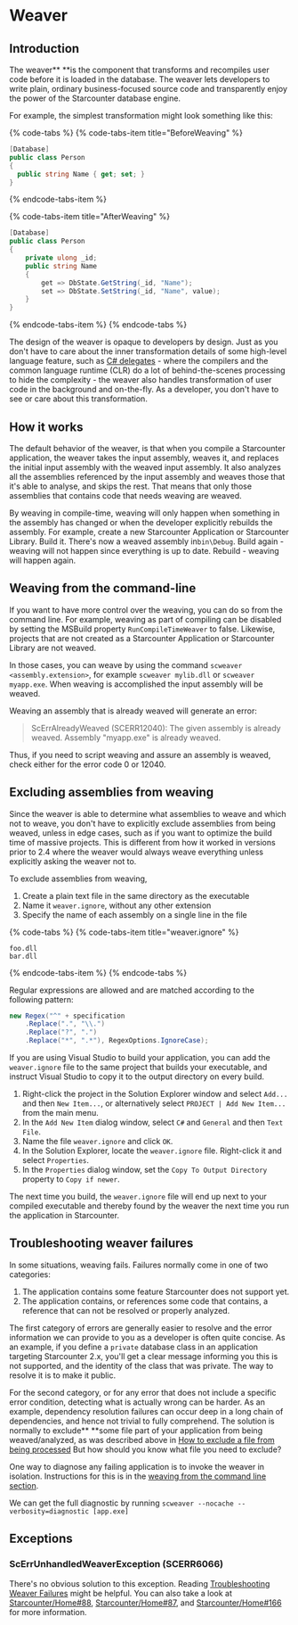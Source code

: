 # Weaver

## Introduction

The weaver** **is the component that transforms and recompiles user code before it is loaded in the database. The weaver lets developers to write plain, ordinary business-focused source code and transparently enjoy the power of the Starcounter database engine.

For example, the simplest transformation might look something like this:

{% code-tabs %}
{% code-tabs-item title="BeforeWeaving" %}
```csharp
[Database]
public class Person
{
  public string Name { get; set; }
}
```
{% endcode-tabs-item %}

{% code-tabs-item title="AfterWeaving" %}
```csharp
[Database]
public class Person
{
    private ulong _id;
    public string Name
    {
        get => DbState.GetString(_id, "Name");
        set => DbState.SetString(_id, "Name", value);
    }
}
```
{% endcode-tabs-item %}
{% endcode-tabs %}

The design of the weaver is opaque to developers by design. Just as you don't have to care about the inner transformation details of some high-level language feature, such as [C\# delegates](http://msdn.microsoft.com/en-us/library/ms173171.aspx) - where the compilers and the common language runtime \(CLR\) do a lot of behind-the-scenes processing to hide the complexity - the weaver also handles transformation of user code in the background and on-the-fly. As a developer, you don't have to see or care about this transformation.

## How it works

The default behavior of the weaver, is that when you compile a Starcounter application, the weaver takes the input assembly, weaves it, and replaces the initial input assembly with the weaved input assembly. It also analyzes all the assemblies referenced by the input assembly and weaves those that it's able to analyse, and skips the rest. That means that only those assemblies that contains code that needs weaving are weaved.

By weaving in compile-time, weaving will only happen when something in the assembly has changed or when the developer explicitly rebuilds the assembly. For example, create a new Starcounter Application or Starcounter Library. Build it. There's now a weaved assembly in`bin\Debug`. Build again - weaving will not happen since everything is up to date. Rebuild - weaving will happen again.

## Weaving from the command-line

If you want to have more control over the weaving, you can do so from the command line. For example, weaving as part of compiling can be disabled by setting the MSBuild property `RunCompileTimeWeaver` to false. Likewise, projects that are not created as a Starcounter Application or Starcounter Library are not weaved.

In those cases, you can weave by using the command `scweaver <assembly.extension>`, for example `scweaver mylib.dll` or `scweaver myapp.exe`. When weaving is accomplished the input assembly will be weaved.

Weaving an assembly that is already weaved will generate an error:

> ScErrAlreadyWeaved \(SCERR12040\): The given assembly is already weaved. Assembly "myapp.exe" is already weaved.

Thus, if you need to script weaving and assure an assembly is weaved, check either for the error code 0 or 12040.

## Excluding assemblies from weaving

Since the weaver is able to determine what assemblies to weave and which not to weave, you don't have to explicitly exclude assemblies from being weaved, unless in edge cases, such as if you want to optimize the build time of massive projects. This is different from how it worked in versions prior to 2.4 where the weaver would always weave everything unless explicitly asking the weaver not to.

To exclude assemblies from weaving,

1. Create a plain text file in the same directory as the executable
2. Name it `weaver.ignore`, without any other extension
3. Specify the name of each assembly on a single line in the file

{% code-tabs %}
{% code-tabs-item title="weaver.ignore" %}
```text
foo.dll
bar.dll
```
{% endcode-tabs-item %}
{% endcode-tabs %}

Regular expressions are allowed and are matched according to the following pattern:

```csharp
new Regex("^" + specification
    .Replace(".", "\\.")
    .Replace("?", ".")
    .Replace("*", ".*"), RegexOptions.IgnoreCase);
```

If you are using Visual Studio to build your application, you can add the `weaver.ignore` file to the same project that builds your executable, and instruct Visual Studio to copy it to the output directory on every build.

1. Right-click the project in the Solution Explorer window and select `Add...` and then `New Item...`, or alternatively select `PROJECT | Add New Item...` from the main menu.
2. In the `Add New Item` dialog window, select `C#` and `General` and then `Text File`.
3. Name the file `weaver.ignore` and click `OK`.
4. In the Solution Explorer, locate the `weaver.ignore` file. Right-click it and select `Properties`.
5. In the `Properties` dialog window, set the `Copy To Output Directory` property to `Copy if newer`.

The next time you build, the `weaver.ignore` file will end up next to your compiled executable and thereby found by the weaver the next time you run the application in Starcounter.

## Troubleshooting weaver failures

In some situations, weaving fails. Failures normally come in one of two categories:

1. The application contains some feature Starcounter does not support yet.
2. The application contains, or references some code that contains, a reference that can not be resolved or properly analyzed.

The first category of errors are generally easier to resolve and the error information we can provide to you as a developer is often quite concise. As an example, if you define a `private` database class in an application targeting Starcounter 2.x, you'll get a clear message informing you this is not supported, and the identity of the class that was private. The way to resolve it is to make it public.

For the second category, or for any error that does not include a specific error condition, detecting what is actually wrong can be harder. As an example, dependency resolution failures can occur deep in a long chain of dependencies, and hence not trivial to fully comprehend. The solution is normally to exclude** **some file part of your application from being weaved/analyzed, as was described above in [How to exclude a file from being processed](weaver.md#how-to-exclude-a-file-from-being-processed) But how should you know what file you need to exclude?

One way to diagnose any failing application is to invoke the weaver in isolation. Instructions for this is in the [weaving from the command line section](weaver.md#weaving-from-the-command-line).

We can get the full diagnostic by running `scweaver --nocache --verbosity=diagnostic [app.exe]`

## Exceptions

### ScErrUnhandledWeaverException \(SCERR6066\)

There's no obvious solution to this exception. Reading [Troubleshooting Weaver Failures](weaver.md#troubleshooting-weaver-failures) might be helpful. You can also take a look at [Starcounter/Home\#88](https://github.com/Starcounter/Home/issues/88), [Starcounter/Home\#87](https://github.com/Starcounter/Home/issues/87), and [Starcounter/Home\#166](https://github.com/Starcounter/Home/issues/166) for more information.

